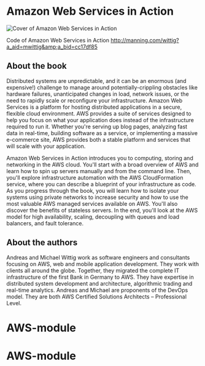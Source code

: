 # Amazon Web Services in Action

![Cover of Amazon Web Services in Action](http://manning.com/wittig/wittig_cover150.jpg)

Code of Amazon Web Services in Action http://manning.com/wittig?a_aid=mwittig&amp;a_bid=cc17df85

## About the book

Distributed systems are unpredictable, and it can be an enormous (and expensive!) challenge to manage around potentially-crippling obstacles like hardware failures, unanticipated changes in load, network issues, or the need to rapidly scale or reconfigure your infrastructure. Amazon Web Services is a platform for hosting distributed applications in a secure, flexible cloud environment. AWS provides a suite of services designed to help you focus on what your application does instead of the infrastructure required to run it. Whether you're serving up blog pages, analyzing fast data in real-time, building software as a service, or implementing a massive e-commerce site, AWS provides both a stable platform and services that will scale with your application.

Amazon Web Services in Action introduces you to computing, storing and networking in the AWS cloud. You'll start with a broad overview of AWS and learn how to spin up servers manually and from the command line. Then, you'll explore infrastructure automation with the AWS CloudFormation service, where you can describe a blueprint of your infrastructure as code. As you progress through the book, you will learn how to isolate your systems using private networks to increase security and how to use the most valuable AWS managed services available on AWS. You'll also discover the benefits of stateless servers. In the end, you'll look at the AWS model for high availability, scaling, decoupling with queues and load balancers, and fault tolerance.

## About the authors

Andreas and Michael Wittig work as software engineers and consultants focusing on AWS, web and mobile application development. They work with clients all around the globe. Together, they migrated the complete IT infrastructure of the first Bank in Germany to AWS. They have expertise in distributed system development and architecture, algorithmic trading and real-time analytics. Andreas and Michael are proponents of the DevOps model. They are both AWS Certified Solutions Architects – Professional Level.
# AWS-module
# AWS-module
